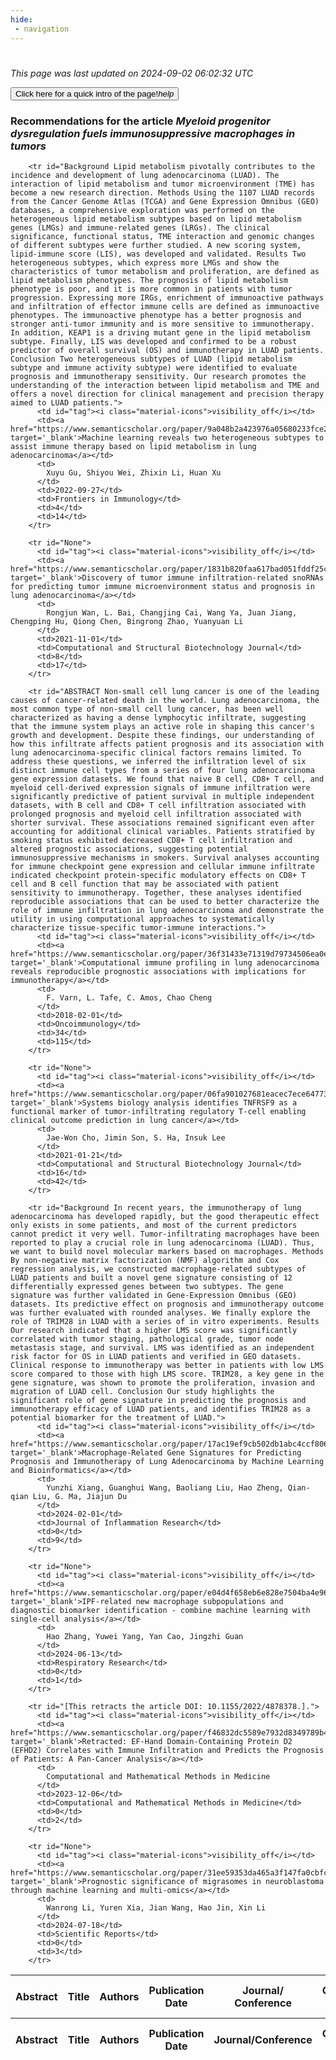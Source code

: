 ```yaml
---
hide:
 - navigation
---
```

<!DOCTYPE html>
#
<html lang="en">
<head>
  <meta charset="utf-8">
</head>

<body>
  <p>
  <i class="footer">This page was last updated on 2024-09-02 06:02:32 UTC</i>
  </p>
  
  <div class="note info" onclick="startIntro()">
    <p>
      <button type="button" class="buttons">
        <div style="display: flex; align-items: center;">
        Click here for a quick intro of the page! <i class="material-icons">help</i>
        </div>
      </button>
    </p>
  </div>

  <p>
  <h3 data-intro='Recommendations for the article'>
    Recommendations for the article <i>Myeloid progenitor dysregulation fuels immunosuppressive macrophages in tumors</i>
  </h3>
  <table id="table1" class="display wrap" style="width:100%">
  <thead>
    <tr>
        <th data-intro='Click to view the abstract (if available)'>Abstract</th>
        <th>Title</th>
        <th>Authors</th>
        <th>Publication Date</th>
        <th>Journal/ Conference</th>
        <th>Citation count</th>
        <th data-intro='Highest h-index among the authors'>Highest h-index</th>
    </tr>
  </thead>
  <tbody>
    
        <tr id="Background Lipid metabolism pivotally contributes to the incidence and development of lung adenocarcinoma (LUAD). The interaction of lipid metabolism and tumor microenvironment (TME) has become a new research direction. Methods Using the 1107 LUAD records from the Cancer Genome Atlas (TCGA) and Gene Expression Omnibus (GEO) databases, a comprehensive exploration was performed on the heterogeneous lipid metabolism subtypes based on lipid metabolism genes (LMGs) and immune-related genes (LRGs). The clinical significance, functional status, TME interaction and genomic changes of different subtypes were further studied. A new scoring system, lipid-immune score (LIS), was developed and validated. Results Two heterogeneous subtypes, which express more LMGs and show the characteristics of tumor metabolism and proliferation, are defined as lipid metabolism phenotypes. The prognosis of lipid metabolism phenotype is poor, and it is more common in patients with tumor progression. Expressing more IRGs, enrichment of immunoactive pathways and infiltration of effector immune cells are defined as immunoactive phenotypes. The immunoactive phenotype has a better prognosis and stronger anti-tumor immunity and is more sensitive to immunotherapy. In addition, KEAP1 is a driving mutant gene in the lipid metabolism subtype. Finally, LIS was developed and confirmed to be a robust predictor of overall survival (OS) and immunotherapy in LUAD patients. Conclusion Two heterogeneous subtypes of LUAD (lipid metabolism subtype and immune activity subtype) were identified to evaluate prognosis and immunotherapy sensitivity. Our research promotes the understanding of the interaction between lipid metabolism and TME and offers a novel direction for clinical management and precision therapy aimed to LUAD patients.">
          <td id="tag"><i class="material-icons">visibility_off</i></td>
          <td><a href="https://www.semanticscholar.org/paper/9a048b2a423976a05680233fce270b75a4d63680" target='_blank'>Machine learning reveals two heterogeneous subtypes to assist immune therapy based on lipid metabolism in lung adenocarcinoma</a></td>
          <td>
            Xuyu Gu, Shiyou Wei, Zhixin Li, Huan Xu
          </td>
          <td>2022-09-27</td>
          <td>Frontiers in Immunology</td>
          <td>4</td>
          <td>14</td>
        </tr>
    
        <tr id="None">
          <td id="tag"><i class="material-icons">visibility_off</i></td>
          <td><a href="https://www.semanticscholar.org/paper/1831b820faa617bad051fddf25c5f42afc8f9050" target='_blank'>Discovery of tumor immune infiltration-related snoRNAs for predicting tumor immune microenvironment status and prognosis in lung adenocarcinoma</a></td>
          <td>
            Rongjun Wan, L. Bai, Changjing Cai, Wang Ya, Juan Jiang, Chengping Hu, Qiong Chen, Bingrong Zhao, Yuanyuan Li
          </td>
          <td>2021-11-01</td>
          <td>Computational and Structural Biotechnology Journal</td>
          <td>8</td>
          <td>17</td>
        </tr>
    
        <tr id="ABSTRACT Non-small cell lung cancer is one of the leading causes of cancer-related death in the world. Lung adenocarcinoma, the most common type of non-small cell lung cancer, has been well characterized as having a dense lymphocytic infiltrate, suggesting that the immune system plays an active role in shaping this cancer's growth and development. Despite these findings, our understanding of how this infiltrate affects patient prognosis and its association with lung adenocarcinoma-specific clinical factors remains limited. To address these questions, we inferred the infiltration level of six distinct immune cell types from a series of four lung adenocarcinoma gene expression datasets. We found that naive B cell, CD8+ T cell, and myeloid cell-derived expression signals of immune infiltration were significantly predictive of patient survival in multiple independent datasets, with B cell and CD8+ T cell infiltration associated with prolonged prognosis and myeloid cell infiltration associated with shorter survival. These associations remained significant even after accounting for additional clinical variables. Patients stratified by smoking status exhibited decreased CD8+ T cell infiltration and altered prognostic associations, suggesting potential immunosuppressive mechanisms in smokers. Survival analyses accounting for immune checkpoint gene expression and cellular immune infiltrate indicated checkpoint protein-specific modulatory effects on CD8+ T cell and B cell function that may be associated with patient sensitivity to immunotherapy. Together, these analyses identified reproducible associations that can be used to better characterize the role of immune infiltration in lung adenocarcinoma and demonstrate the utility in using computational approaches to systematically characterize tissue-specific tumor-immune interactions.">
          <td id="tag"><i class="material-icons">visibility_off</i></td>
          <td><a href="https://www.semanticscholar.org/paper/36f31433e71319d79734506ea0ea2a773252885f" target='_blank'>Computational immune profiling in lung adenocarcinoma reveals reproducible prognostic associations with implications for immunotherapy</a></td>
          <td>
            F. Varn, L. Tafe, C. Amos, Chao Cheng
          </td>
          <td>2018-02-01</td>
          <td>Oncoimmunology</td>
          <td>34</td>
          <td>115</td>
        </tr>
    
        <tr id="None">
          <td id="tag"><i class="material-icons">visibility_off</i></td>
          <td><a href="https://www.semanticscholar.org/paper/06fa901027681eacec7ece647736f51dfea2e99c" target='_blank'>Systems biology analysis identifies TNFRSF9 as a functional marker of tumor-infiltrating regulatory T-cell enabling clinical outcome prediction in lung cancer</a></td>
          <td>
            Jae-Won Cho, Jimin Son, S. Ha, Insuk Lee
          </td>
          <td>2021-01-21</td>
          <td>Computational and Structural Biotechnology Journal</td>
          <td>16</td>
          <td>42</td>
        </tr>
    
        <tr id="Background In recent years, the immunotherapy of lung adenocarcinoma has developed rapidly, but the good therapeutic effect only exists in some patients, and most of the current predictors cannot predict it very well. Tumor-infiltrating macrophages have been reported to play a crucial role in lung adenocarcinoma (LUAD). Thus, we want to build novel molecular markers based on macrophages. Methods By non-negative matrix factorization (NMF) algorithm and Cox regression analysis, we constructed macrophage-related subtypes of LUAD patients and built a novel gene signature consisting of 12 differentially expressed genes between two subtypes. The gene signature was further validated in Gene-Expression Omnibus (GEO) datasets. Its predictive effect on prognosis and immunotherapy outcome was further evaluated with rounded analyses. We finally explore the role of TRIM28 in LUAD with a series of in vitro experiments. Results Our research indicated that a higher LMS score was significantly correlated with tumor staging, pathological grade, tumor node metastasis stage, and survival. LMS was identified as an independent risk factor for OS in LUAD patients and verified in GEO datasets. Clinical response to immunotherapy was better in patients with low LMS score compared to those with high LMS score. TRIM28, a key gene in the gene signature, was shown to promote the proliferation, invasion and migration of LUAD cell. Conclusion Our study highlights the significant role of gene signature in predicting the prognosis and immunotherapy efficacy of LUAD patients, and identifies TRIM28 as a potential biomarker for the treatment of LUAD.">
          <td id="tag"><i class="material-icons">visibility_off</i></td>
          <td><a href="https://www.semanticscholar.org/paper/17ac19ef9cb502db1abc4ccf806df7b06d4446f0" target='_blank'>Macrophage-Related Gene Signatures for Predicting Prognosis and Immunotherapy of Lung Adenocarcinoma by Machine Learning and Bioinformatics</a></td>
          <td>
            Yunzhi Xiang, Guanghui Wang, Baoliang Liu, Hao Zheng, Qian-qian Liu, G. Ma, Jiajun Du
          </td>
          <td>2024-02-01</td>
          <td>Journal of Inflammation Research</td>
          <td>0</td>
          <td>9</td>
        </tr>
    
        <tr id="None">
          <td id="tag"><i class="material-icons">visibility_off</i></td>
          <td><a href="https://www.semanticscholar.org/paper/e04d4f658eb6e828e7504ba4e964b19c617181bd" target='_blank'>IPF-related new macrophage subpopulations and diagnostic biomarker identification - combine machine learning with single-cell analysis</a></td>
          <td>
            Hao Zhang, Yuwei Yang, Yan Cao, Jingzhi Guan
          </td>
          <td>2024-06-13</td>
          <td>Respiratory Research</td>
          <td>0</td>
          <td>1</td>
        </tr>
    
        <tr id="[This retracts the article DOI: 10.1155/2022/4878378.].">
          <td id="tag"><i class="material-icons">visibility_off</i></td>
          <td><a href="https://www.semanticscholar.org/paper/f46832dc5589e7932d8349789b4fd3dc77b91b24" target='_blank'>Retracted: EF-Hand Domain-Containing Protein D2 (EFHD2) Correlates with Immune Infiltration and Predicts the Prognosis of Patients: A Pan-Cancer Analysis</a></td>
          <td>
            Computational and Mathematical Methods in Medicine
          </td>
          <td>2023-12-06</td>
          <td>Computational and Mathematical Methods in Medicine</td>
          <td>0</td>
          <td>2</td>
        </tr>
    
        <tr id="None">
          <td id="tag"><i class="material-icons">visibility_off</i></td>
          <td><a href="https://www.semanticscholar.org/paper/31ee59353da465a3f147fa0cbfcc2b67b48ed912" target='_blank'>Prognostic significance of migrasomes in neuroblastoma through machine learning and multi-omics</a></td>
          <td>
            Wanrong Li, Yuren Xia, Jian Wang, Hao Jin, Xin Li
          </td>
          <td>2024-07-18</td>
          <td>Scientific Reports</td>
          <td>0</td>
          <td>3</td>
        </tr>
    
  </tbody>
  <tfoot>
    <tr>
        <th>Abstract</th>
        <th>Title</th>
        <th>Authors</th>
        <th>Publication Date</th>
        <th>Journal/Conference</th>
        <th>Citation count</th>
        <th>Highest h-index</th>
    </tr>
  </tfoot>
  </table>
  </p>

</body>

<script>
var dataTableOptions = {
        initComplete: function () {
        this.api()
            .columns()
            .every(function () {
                let column = this;
 
                // Create select element
                let select = document.createElement('select');
                select.add(new Option(''));
                column.footer().replaceChildren(select);
 
                // Apply listener for user change in value
                select.addEventListener('change', function () {
                    column
                        .search(select.value, {exact: true})
                        .draw();
                });

                // keep the width of the select element same as the column
                select.style.width = '100%';
 
                // Add list of options
                column
                    .data()
                    .unique()
                    .sort()
                    .each(function (d, j) {
                        select.add(new Option(d));
                    });
            });
    },
    scrollX: false,
    scrollCollapse: true,
    paging: true,
    fixedColumns: true,
    columnDefs: [
        {"className": "dt-center", "targets": "_all"},
        // set width for both columns 0 and 1 as 25%
        { width: '5%', targets: 0 },
        { width: '25%', targets: 1 },
        { width: '20%', targets: 2 },
        { width: '10%', targets: 3 },
        { width: '20%', targets: 4 }

      ],
    pageLength: 10,
    layout: {
        topStart: {
            buttons: ['copy', 'csv', 'excel', 'pdf', 'print']
        }
    }
  }
  new DataTable('#table1', dataTableOptions);
  
  var table = $('#table1').DataTable();
  $('#table1 tbody').on('click', 'td:first-child', function () {
    var tr = $(this).closest('tr');
    var row = table.row( tr );

    var rowId = tr.attr('id');
    // alert(rowId);

    if (row.child.isShown()) {
      // This row is already open - close it.
      row.child.hide();
      tr.removeClass('shown');
      tr.find('td:first-child').html('<i class="material-icons">visibility_off</i>');
    } else {
      // Open row.
      // row.child('foo').show();
      var content = '<div class="child-row-content"><strong>Abstract:</strong> ' + rowId + '</div>';
      row.child(content).show();
      tr.addClass('shown');
      tr.find('td:first-child').html('<i class="material-icons">visibility</i>');
    }
  });
</script>
<style>
  .child-row-content {
    text-align: justify;
    text-justify: inter-word;
    word-wrap: break-word; /* Ensure long words are broken */
    white-space: normal; /* Ensure text wraps to the next line */
    max-width: 100%; /* Ensure content does not exceed the table width */
    padding: 10px; /* Optional: add some padding for better readability */
    /* font size */
    font-size: small;
  }
</style>
</html>